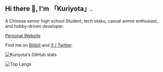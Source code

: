 

## Hi there 👋, I'm 「Kuriyota」.

A Chinese senior high school Student, tech otaku, casual anime enthusiast, and hobby-driven developer.

[Personal Website](https://kuriyoto.com/)

Find me on [Bilibili](https://space.bilibili.com/650631530) and [X / Twitter](https://x.com/cn_Kuriyota).

![Kuriyota's GitHub stats](https://github-readme-stats.vercel.app/api?username=Kuriyota&show_icons=true&text_bold=true&hide_rank=true)

![Top Langs](https://github-readme-stats.vercel.app/api/top-langs/?username=kuriyota)
